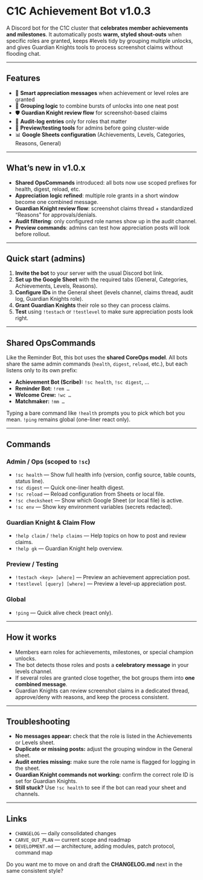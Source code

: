 # C1C Achievement Bot v1.0.3

A Discord bot for the C1C cluster that **celebrates member achievements and milestones**.
It automatically posts **warm, styled shout-outs** when specific roles are granted, keeps #levels tidy by grouping multiple unlocks, and gives Guardian Knights tools to process screenshot claims without flooding chat.

---

## Features

* 🎉 **Smart appreciation messages** when achievement or level roles are granted
* 🧩 **Grouping logic** to combine bursts of unlocks into one neat post
* 🛡 **Guardian Knight review flow** for screenshot-based claims
* 📜 **Audit-log entries** only for roles that matter
* 🧪 **Preview/testing tools** for admins before going cluster-wide
* 📊 **Google Sheets configuration** (Achievements, Levels, Categories, Reasons, General)

--- 

## What’s new in v1.0.x

* **Shared OpsCommands** introduced: all bots now use scoped prefixes for health, digest, reload, etc.
* **Appreciation logic refined**: multiple role grants in a short window become one combined message.
* **Guardian Knight review flow**: screenshot claims thread + standardized “Reasons” for approvals/denials.
* **Audit filtering**: only configured role names show up in the audit channel.
* **Preview commands**: admins can test how appreciation posts will look before rollout.

---

## Quick start (admins)

1. **Invite the bot** to your server with the usual Discord bot link.
2. **Set up the Google Sheet** with the required tabs (General, Categories, Achievements, Levels, Reasons).
3. **Configure IDs** in the General sheet (levels channel, claims thread, audit log, Guardian Knights role).
4. **Grant Guardian Knights** their role so they can process claims.
5. **Test** using `!testach` or `!testlevel` to make sure appreciation posts look right.

---

## Shared OpsCommands

Like the Reminder Bot, this bot uses the **shared CoreOps model**.
All bots share the same admin commands (`health`, `digest`, `reload`, etc.), but each listens only to its own prefix:

* **Achievement Bot (Scribe):** `!sc health`, `!sc digest`, …
* **Reminder Bot:** `!rem …`
* **Welcome Crew:** `!wc …`
* **Matchmaker:** `!mm …`

Typing a bare command like `!health` prompts you to pick which bot you mean.
`!ping` remains global (one-liner react only).

---

## Commands

### Admin / Ops (scoped to `!sc`)

* `!sc health` — Show full health info (version, config source, table counts, status line).
* `!sc digest` — Quick one-liner health digest.
* `!sc reload` — Reload configuration from Sheets or local file.
* `!sc checksheet` — Show which Google Sheet (or local file) is active.
* `!sc env` — Show key environment variables (secrets redacted).

### Guardian Knight & Claim Flow

* `!help claim` / `!help claims` — Help topics on how to post and review claims.
* `!help gk` — Guardian Knight help overview.

### Preview / Testing

* `!testach <key> [where]` — Preview an achievement appreciation post.
* `!testlevel [query] [where]` — Preview a level-up appreciation post.

### Global

* `!ping` — Quick alive check (react only).

---

## How it works

* Members earn roles for achievements, milestones, or special champion unlocks.
* The bot detects those roles and posts a **celebratory message** in your levels channel.
* If several roles are granted close together, the bot groups them into **one combined message**.
* Guardian Knights can review screenshot claims in a dedicated thread, approve/deny with reasons, and keep the process consistent.

---

## Troubleshooting

* **No messages appear:** check that the role is listed in the Achievements or Levels sheet.
* **Duplicate or missing posts:** adjust the grouping window in the General sheet.
* **Audit entries missing:** make sure the role name is flagged for logging in the sheet.
* **Guardian Knight commands not working:** confirm the correct role ID is set for Guardian Knights.
* **Still stuck?** Use `!sc health` to see if the bot can read your sheet and channels.

---

## Links
- `CHANGELOG` — daily consolidated changes  
- `CARVE_OUT_PLAN` — current scope and roadmap  
- `DEVELOPMENT.md` — architecture, adding modules, patch protocol, command map



Do you want me to move on and draft the **CHANGELOG.md** next in the same consistent style?
